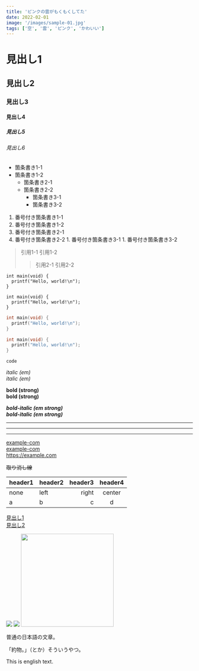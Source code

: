 ```yaml
---
title: 'ピンクの雲がもくもくしてた'
date: 2022-02-01
image: '/images/sample-01.jpg'
tags: ['空', '雲', 'ピンク', 'かわいい']
---
```


# 見出し1

## 見出し2

### 見出し3

#### 見出し4

##### 見出し5

###### 見出し6

- 箇条書き1-1
- 箇条書き1-2
  - 箇条書き2-1
  - 箇条書き2-2
    - 箇条書き3-1
    - 箇条書き3-2

1. 番号付き箇条書き1-1
1. 番号付き箇条書き1-2
  1. 番号付き箇条書き2-1
  1. 番号付き箇条書き2-2
    1. 番号付き箇条書き3-1
    1. 番号付き箇条書き3-2

> 引用1-1
> 引用1-2
>> 引用2-1
>> 引用2-2

	int main(void) {
	  printf("Hello, world!\n");
	}

    int main(void) {
      printf("Hello, world!\n");
    }

```c
int main(void) {
  printf("Hello, world!\n");
}
```

~~~c
int main(void) {
  printf("Hello, world!\n");
}
~~~

`code`

*italic (em)*  
_italic (em)_

**bold (strong)**  
__bold (strong)__

***bold-italic (em strong)***  
___bold-italic (em strong)___

***
___
---

[example-com](https://example.com)  
[example-com](example)  
https://example.com

[example]: https://example.com

~~取り消し線~~

|header1|header2|header3|header4|
|-------|:------|------:|:-----:|
|none   |left   |right  |center |
|a      |b      |c      |d      |

[見出し1](#見出し1)  
[見出し2](#見出し2)

![](/images/sample-01.jpg)
![](/images/sample-02.jpg)
<img src="/images/sample-03.jpg" width="250px">

普通の日本語の文章。

「約物。」（とか）そういうやつ。

This is english text.
